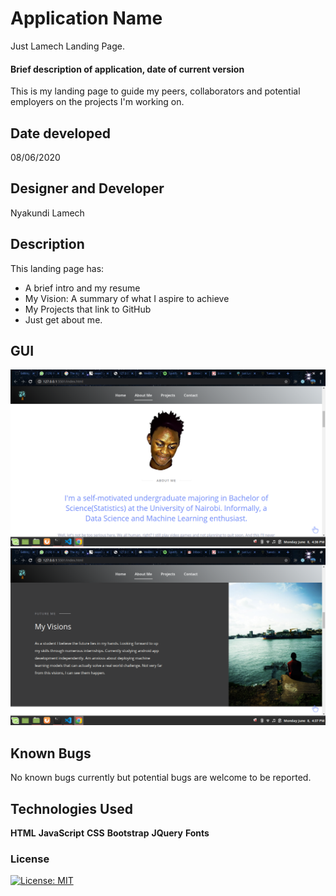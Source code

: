# Application Name
Just Lamech Landing Page.

#### Brief description of application, date of current version
This is my landing page to guide my peers, collaborators and potential employers on the projects I'm working on.

## Date developed
08/06/2020

## Designer and Developer
Nyakundi Lamech

## Description

This landing page has:
- A brief intro and my resume
- My Vision: A summary of what I aspire to achieve
- My Projects that link to GitHub
- Just get about me.

## GUI
![image.png](images/just_lamech1.png)
![image.png](images/just_lamech2.png)

## Known Bugs

No known bugs currently but potential bugs are welcome to be reported.

## Technologies Used
**HTML**
**JavaScript**
**CSS**
**Bootstrap**
**JQuery**
**Fonts**

### License
[![License: MIT](https://img.shields.io/badge/License-MIT-yellow.svg)](https://opensource.org/licenses/MIT)